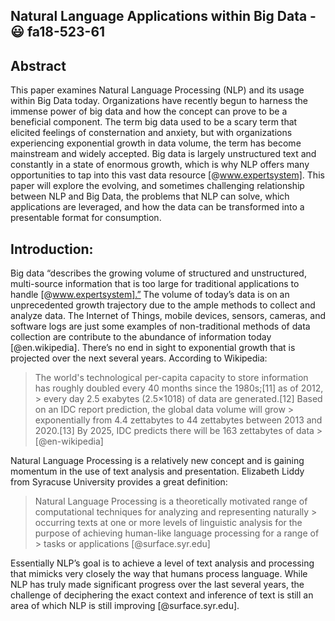 ## Natural Language Applications within Big Data - :smiley: fa18-523-61

## Abstract

   This paper examines Natural Language Processing (NLP) and its usage within Big Data today.  Organizations have recently begun to harness the immense power of big data and how the concept can prove to be a beneficial component.  The term big data used to be a scary term that elicited feelings of consternation and anxiety, but with organizations experiencing exponential growth in data volume, the term has become mainstream and widely accepted.  Big data is largely unstructured text and constantly in a state of enormous growth, which is why NLP offers many opportunities to tap into this vast data resource [@www.expertsystem]. This paper will explore the evolving, and sometimes challenging relationship between NLP and Big Data, the problems that NLP can solve, which applications are leveraged, and how the data can be transformed into a presentable format for consumption. 

## Introduction:

   Big data “describes the growing volume of structured and unstructured, multi-source information that is too large for traditional applications to handle [@www.expertsystem].”  The volume of today’s data is on an unprecedented growth trajectory due to the ample methods to collect and analyze data. The Internet of Things, mobile devices, sensors, cameras, and software logs are just some examples of non-traditional methods of data collection are contribute to the abundance of information today [@en.wikipedia]. There’s no end in sight to exponential growth that is projected over the next several years. According to Wikipedia: 

> The world's technological per-capita capacity to store information has roughly doubled every 40 months since the 1980s;[11] as of  2012, > every day 2.5 exabytes (2.5×1018) of data are generated.[12] Based on an IDC report prediction, the global data volume will grow >  exponentially from 4.4 zettabytes to 44 zettabytes between 2013 and 2020.[13] By 2025, IDC predicts there will be 163 zettabytes of data > [@en-wikipedia]
    
   Natural Language Processing is a relatively new concept and is gaining momentum in the use of text analysis and presentation.  Elizabeth Liddy from Syracuse University provides a great definition:

> Natural Language Processing is a theoretically motivated range of computational techniques for analyzing and representing naturally > occurring texts at one or more levels of linguistic analysis for the purpose of achieving human-like language processing for a range of > tasks or applications [@surface.syr.edu]

Essentially NLP’s goal is to achieve a level of text analysis and processing that mimicks very closely the way that humans process language.  While NLP has truly made significant progress over the last several years, the challenge of deciphering the exact context and inference of text is still an area of which NLP is still improving [@surface.syr.edu].
